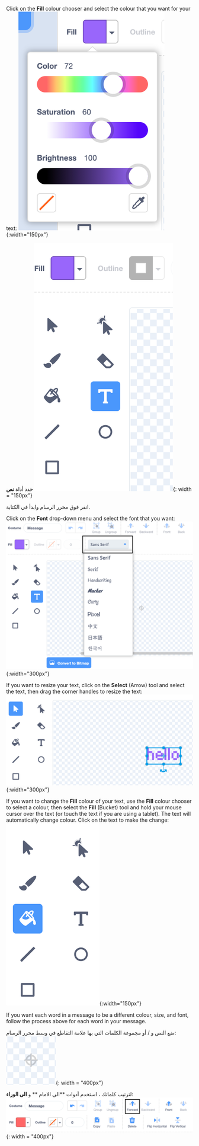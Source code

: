 Click on the **Fill** colour chooser and select the colour that you want for your text: ![The Fill colour chooser menu showing sliders to control Color, Saturation, and Brightness.](images/from-me-fill-colour.png){:width="150px"}

حدد أداة **نص** ![The Text tool.](images/from-me-text-tool.png){: width = "150px"}

انقر فوق محرر الرسام وابدأ في الكتابة.

Click on the **Font** drop-down menu and select the font that you want: ![The Font drop-down menu showing the fonts available to use within Scratch.](images/from-me-text-font.png){:width="300px"}

If you want to resize your text, click on the **Select** (Arrow) tool and select the text, then drag the corner handles to resize the text: ![The Select (Arrow) tool and resize handles.](images/from-me-arrow-resize.png){:width="300px"}

If you want to change the **Fill** colour of your text, use the **Fill** colour chooser to select a colour, then select the **Fill** (Bucket) tool and hold your mouse cursor over the text (or touch the text if you are using a tablet). The text will automatically change colour. Click on the text to make the change: ![The Fill (Bucket) tool.](images/from-me-fill-bucket.png){:width="150px"}

If you want each word in a message to be a different colour, size, and font, follow the process above for each word in your message.

ضع النص و / أو مجموعة الكلمات التي بها علامة التقاطع في وسط محرر الرسام: ![The crosshair.](images/from-me-paint-editor-centre.png){: width = "400px"}

لترتيب كلماتك ، استخدم أدوات **الى الامام ** و **الى الوراء**: ![The Forward and Backward tools.](images/from-me-paint-editor-forward-backward.png){: width = "400px"}
